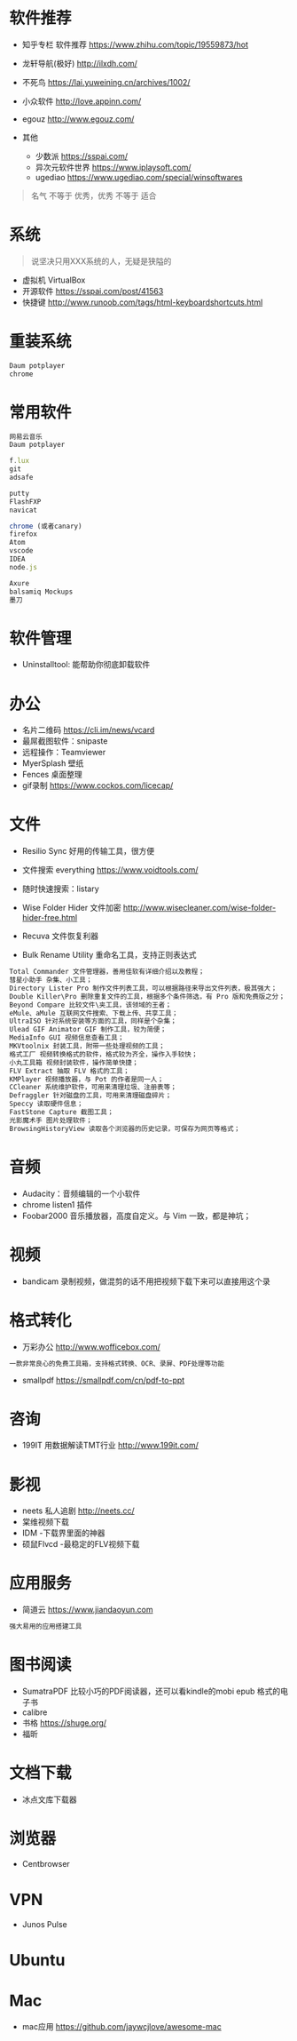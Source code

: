 # 软件推荐

- 知乎专栏 软件推荐 <https://www.zhihu.com/topic/19559873/hot>
- 龙轩导航(极好) <http://ilxdh.com/>
- 不死鸟 <https://lai.yuweining.cn/archives/1002/>
- 小众软件 <http://love.appinn.com/>
- egouz <http://www.egouz.com/>
- 其他

  - 少数派 <https://sspai.com/>
  - 异次元软件世界 <https://www.iplaysoft.com/>
  - ugediao <https://www.ugediao.com/special/winsoftwares>

> 名气 不等于 优秀，优秀 不等于 适合

# 系统

> 说坚决只用XXX系统的人，无疑是狭隘的

- 虚拟机 VirtualBox
- 开源软件 <https://sspai.com/post/41563>
- 快捷键 <http://www.runoob.com/tags/html-keyboardshortcuts.html>

# 重装系统

```javascript
Daum potplayer
chrome
```

# 常用软件

```javascript
网易云音乐
Daum potplayer

f.lux
git
adsafe

putty
FlashFXP
navicat

chrome (或者canary)
firefox
Atom
vscode
IDEA
node.js

Axure
balsamiq Mockups
墨刀
```

# 软件管理

- Uninstalltool: 能帮助你彻底卸载软件

# 办公

- 名片二维码 <https://cli.im/news/vcard>
- 最屌截图软件：snipaste
- 远程操作：Teamviewer
- MyerSplash 壁纸
- Fences 桌面整理
- gif录制 <https://www.cockos.com/licecap/>

# 文件

- Resilio Sync 好用的传输工具，很方便
- 文件搜索 everything <https://www.voidtools.com/>
- 随时快速搜索：listary
- Wise Folder Hider 文件加密 <http://www.wisecleaner.com/wise-folder-hider-free.html>

- Recuva 文件恢复利器

- Bulk Rename Utility 重命名工具，支持正则表达式

```javascript
Total Commander 文件管理器，善用佳软有详细介绍以及教程；
彗星小助手 杂集、小工具；
Directory Lister Pro 制作文件列表工具，可以根据路径来导出文件列表，极其强大；
Double Killer\Pro 删除重复文件的工具，根据多个条件筛选，有 Pro 版和免费版之分；
Beyond Compare 比较文件\夹工具，该领域的王者；
eMule、aMule 互联网文件搜索、下载上传、共享工具；
UltraISO 针对系统安装等方面的工具，同样是个杂集；
Ulead GIF Animator GIF 制作工具，较为简便；
MediaInfo GUI 视频信息查看工具；
MKVtoolnix 封装工具，附带一些处理视频的工具；
格式工厂 视频转换格式的软件，格式较为齐全，操作入手较快；
小丸工具箱 视频封装软件，操作简单快捷；
FLV Extract 抽取 FLV 格式的工具；
KMPlayer 视频播放器，与 Pot 的作者是同一人；
CCleaner 系统维护软件，可用来清理垃圾、注册表等；
Defraggler 针对磁盘的工具，可用来清理磁盘碎片；
Speccy 读取硬件信息；
FastStone Capture 截图工具；
光影魔术手 图片处理软件；
BrowsingHistoryView 读取各个浏览器的历史记录，可保存为网页等格式；
```

# 音频

- Audacity：音频编辑的一个小软件
- chrome listen1 插件
- Foobar2000 音乐播放器，高度自定义。与 Vim 一致，都是神坑；

# 视频

- bandicam 录制视频，做混剪的话不用把视频下载下来可以直接用这个录

# 格式转化

- 万彩办公 <http://www.wofficebox.com/>

```javascript
一款非常良心的免费工具箱，支持格式转换、OCR、录屏、PDF处理等功能
```

- smallpdf <https://smallpdf.com/cn/pdf-to-ppt>

# 咨询

- 199IT 用数据解读TMT行业 <http://www.199it.com/>

# 影视

- neets 私人追剧 <http://neets.cc/>
- 棠维视频下载
- IDM -下载界里面的神器
- 硕鼠Flvcd -最稳定的FLV视频下载

# 应用服务

- 简道云 <https://www.jiandaoyun.com>

```javascript
强大易用的应用搭建工具
```

# 图书阅读

- SumatraPDF 比较小巧的PDF阅读器，还可以看kindle的mobi epub 格式的电子书
- calibre
- 书格 <https://shuge.org/>
- 福昕

# 文档下载

- 冰点文库下载器

# 浏览器

- Centbrowser

# VPN

- Junos Pulse

# Ubuntu

# Mac

- mac应用 <https://github.com/jaywcjlove/awesome-mac>
